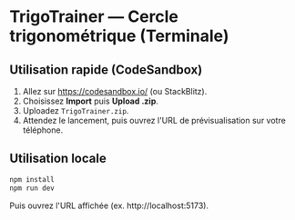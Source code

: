 
# TrigoTrainer — Cercle trigonométrique (Terminale)

## Utilisation rapide (CodeSandbox)
1. Allez sur https://codesandbox.io/ (ou StackBlitz).
2. Choisissez **Import** puis **Upload .zip**.
3. Uploadez `TrigoTrainer.zip`.
4. Attendez le lancement, puis ouvrez l'URL de prévisualisation sur votre téléphone.

## Utilisation locale
```bash
npm install
npm run dev
```
Puis ouvrez l'URL affichée (ex. http://localhost:5173).
